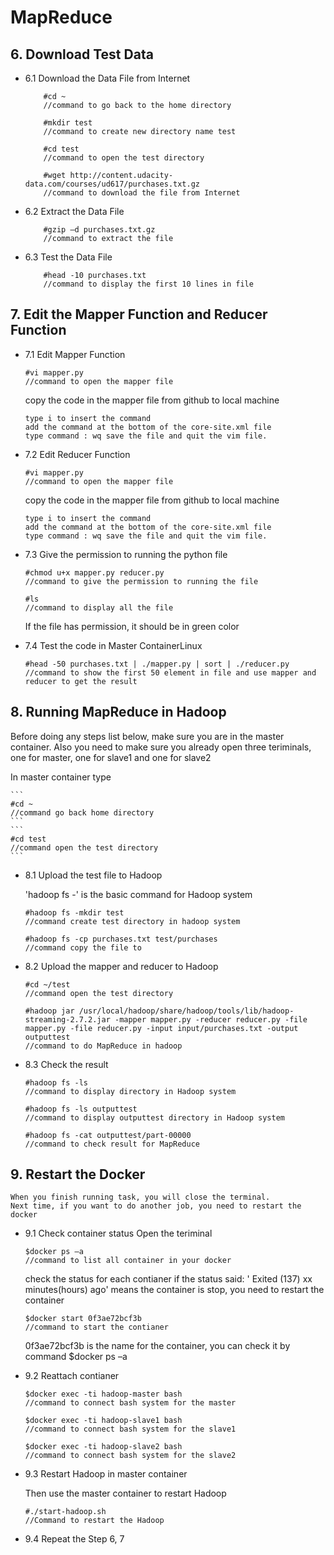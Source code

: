 	
# MapReduce

## 6. Download Test Data

* 6.1 Download the Data File from Internet
	```
        #cd ~                   
        //command to go back to the home directory
	```
	```
        #mkdir test             
        //command to create new directory name test
	```
	```
        #cd test                
        //command to open the test directory
	```
	```
        #wget http://content.udacity-data.com/courses/ud617/purchases.txt.gz    
        //command to download the file from Internet
 	```
	
* 6.2 Extract the Data File

	```
        #gzip –d purchases.txt.gz
        //command to extract the file
 	```
	
* 6.3 Test the Data File
        
	```
        #head -10 purchases.txt
        //command to display the first 10 lines in file
	```
	
## 7. Edit the Mapper Function and Reducer Function

* 7.1 Edit Mapper Function
	
	```
	#vi mapper.py
	//command to open the mapper file
	```
	copy the code in the mapper file from github to local machine
 	```
	type i to insert the command
	add the command at the bottom of the core-site.xml file
	type command : wq save the file and quit the vim file.
	```
	
* 7.2 Edit Reducer Function

	```
	#vi mapper.py
	//command to open the mapper file
	```
	copy the code in the mapper file from github to local machine
	```
	type i to insert the command
	add the command at the bottom of the core-site.xml file
	type command : wq save the file and quit the vim file.
	```

* 7.3 Give the permission to running the python file
	
	```
	#chmod u+x mapper.py reducer.py
	//command to give the permission to running the file
	```
	```
	#ls
 	//command to display all the file 
	```
	If the file has permission, it should be in green color
	
* 7.4 Test the code in Master ContainerLinux

	```
	#head -50 purchases.txt | ./mapper.py | sort | ./reducer.py
	//command to show the first 50 element in file and use mapper and reducer to get the result
	```

## 8. Running MapReduce in Hadoop
Before doing any steps list below, make sure you are in the master container.
	Also you need to make sure you already open three teriminals, one for master, one for slave1 and one for slave2
	
In master container type

 	```
	#cd ~
	//command go back home directory
 	```
  	```
	#cd test
	//command open the test directory
	```
  
* 8.1 Upload the test file to Hadoop
	
	'hadoop fs -' is the basic command for Hadoop system
	```
	#hadoop fs -mkdir test
	//command create test directory in hadoop system 
	```
  	```
	#hadoop fs -cp purchases.txt test/purchases
	//command copy the file to 
  	```
* 8.2 Upload the mapper and reducer to Hadoop
	
	```
	#cd ~/test
	//command open the test directory
	```
	```
	#hadoop jar /usr/local/hadoop/share/hadoop/tools/lib/hadoop-streaming-2.7.2.jar -mapper mapper.py -reducer reducer.py -file mapper.py -file reducer.py -input input/purchases.txt -output outputtest
	//command to do MapReduce in hadoop
	```
* 8.3 Check the result

	```
	#hadoop fs -ls
	//command to display directory in Hadoop system
  	```
  	```
	#hadoop fs -ls outputtest
	//command to display outputtest directory in Hadoop system
  	```
  	```
	#hadoop fs -cat outputtest/part-00000
	//command to check result for MapReduce
	```
  
## 9. Restart the Docker

	When you finish running task, you will close the terminal.
	Next time, if you want to do another job, you need to restart the docker
	
* 9.1 Check container status
	Open the teriminal
	```
	$docker ps –a
	//command to list all container in your docker
	```
	check the status for each contianer
	if the status said: ' Exited (137) xx minutes(hours) ago' means the container is stop, you need to restart the container
	```
	$docker start 0f3ae72bcf3b
	//command to start the contianer
  	```
	0f3ae72bcf3b is the name for the container, you can check it by command $docker ps –a
	
* 9.2 Reattach contianer
	```
	$docker exec -ti hadoop-master bash
	//command to connect bash system for the master
  	```
  	```
	$docker exec -ti hadoop-slave1 bash
	//command to connect bash system for the slave1
  	```
  	```
	$docker exec -ti hadoop-slave2 bash
	//command to connect bash system for the slave2
	```
  
* 9.3 Restart Hadoop in master container

	Then use the master container to restart Hadoop
	```
	#./start-hadoop.sh
	//Command to restart the Hadoop
  	```
	
* 9.4 Repeat the Step 6, 7 
	
